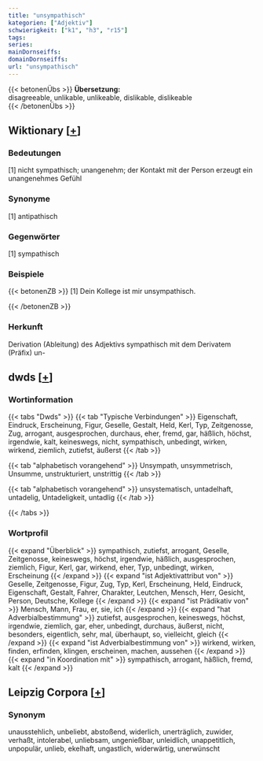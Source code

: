 ```yaml
---
title: "unsympathisch"
kategorien: ["Adjektiv"]
schwierigkeit: ["k1", "h3", "r15"]
tags:
series:
mainDornseiffs:
domainDornseiffs:
url: "unsympathisch"
---
```


{{< betonenÜbs >}}
**Übersetzung:**  
disagreeable, unlikable, unlikeable, dislikable, dislikeable  
{{< /betonenÜbs >}}

## Wiktionary [[+](https://de.wiktionary.org/wiki/unsympathisch)]

### Bedeutungen
[1] nicht sympathisch; unangenehm; der Kontakt mit der Person erzeugt ein unangenehmes Gefühl  

### Synonyme
[1] antipathisch  

### Gegenwörter
[1] sympathisch  

### Beispiele
{{< betonenZB >}}
[1] Dein Kollege ist mir unsympathisch.  

{{< /betonenZB >}}
### Herkunft
Derivation (Ableitung) des Adjektivs sympathisch mit dem Derivatem (Präfix) un-  



## dwds [[+](https://www.dwds.de/wb/unsympathisch)]

### Wortinformation
{{< tabs "Dwds" >}}
{{< tab "Typische Verbindungen" >}}
Eigenschaft, Eindruck, Erscheinung, Figur, Geselle, Gestalt, Held, Kerl, Typ, Zeitgenosse, Zug, arrogant, ausgesprochen, durchaus, eher, fremd, gar, häßlich, höchst, irgendwie, kalt, keineswegs, nicht, sympathisch, unbedingt, wirken, wirkend, ziemlich, zutiefst, äußerst
{{< /tab >}}

{{< tab "alphabetisch vorangehend" >}}
Unsympath, unsymmetrisch, Unsumme, unstrukturiert, unstrittig
{{< /tab >}}

{{< tab "alphabetisch vorangehend" >}}
unsystematisch, untadelhaft, untadelig, Untadeligkeit, untadlig
{{< /tab >}}

{{< /tabs >}}

### Wortprofil
{{< expand "Überblick" >}} sympathisch, zutiefst, arrogant, Geselle, Zeitgenosse, keineswegs, höchst, irgendwie, häßlich, ausgesprochen, ziemlich, Figur, Kerl, gar, wirkend, eher, Typ, unbedingt, wirken, Erscheinung {{< /expand >}}
{{< expand "ist Adjektivattribut von" >}} Geselle, Zeitgenosse, Figur, Zug, Typ, Kerl, Erscheinung, Held, Eindruck, Eigenschaft, Gestalt, Fahrer, Charakter, Leutchen, Mensch, Herr, Gesicht, Person, Deutsche, Kollege {{< /expand >}}
{{< expand "ist Prädikativ von" >}} Mensch, Mann, Frau, er, sie, ich {{< /expand >}}
{{< expand "hat Adverbialbestimmung" >}} zutiefst, ausgesprochen, keineswegs, höchst, irgendwie, ziemlich, gar, eher, unbedingt, durchaus, äußerst, nicht, besonders, eigentlich, sehr, mal, überhaupt, so, vielleicht, gleich {{< /expand >}}
{{< expand "ist Adverbialbestimmung von" >}} wirkend, wirken, finden, erfinden, klingen, erscheinen, machen, aussehen {{< /expand >}}
{{< expand "in Koordination mit" >}} sympathisch, arrogant, häßlich, fremd, kalt {{< /expand >}}

## Leipzig Corpora [[+](https://corpora.uni-leipzig.de/en/res?word=unsympathisch&corpusId=deu_newscrawl-public_2018)]


### Synonym
unausstehlich, unbeliebt, abstoßend, widerlich, unerträglich, zuwider, verhaßt, intolerabel, unliebsam, ungenießbar, unleidlich, unappetitlich, unpopulär, unlieb, ekelhaft, ungastlich, widerwärtig, unerwünscht

